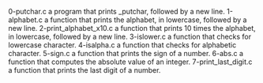 0-putchar.c  a program that prints _putchar, followed by a new line.
1-alphabet.c a function that prints the alphabet, in lowercase, followed by a new line.
 2-print_alphabet_x10.c  a function that prints 10 times the alphabet, in lowercase, followed by a new line.
3-islower.c a function that checks for lowercase character.
 4-isalpha.c a function that checks for alphabetic character.
5-sign.c a function that prints the sign of a number.
6-abs.c a function that computes the absolute value of an integer.
7-print_last_digit.c  a function that prints the last digit of a number.
